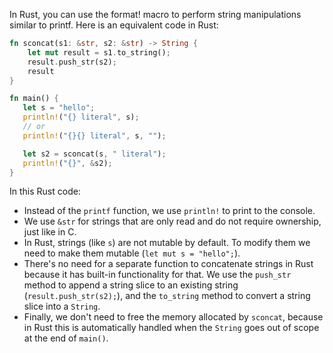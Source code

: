  In Rust, you can use the format! macro to perform string manipulations similar to printf. Here is an equivalent code in Rust:

```rust
fn sconcat(s1: &str, s2: &str) -> String {
    let mut result = s1.to_string();
    result.push_str(s2);
    result
}

fn main() {
   let s = "hello";
   println!("{} literal", s);
   // or 
   println!("{}{} literal", s, "");

   let s2 = sconcat(s, " literal");
   println!("{}", &s2);
}
```
In this Rust code:
- Instead of the `printf` function, we use `println!` to print to the console.
- We use `&str` for strings that are only read and do not require ownership, just like in C.
- In Rust, strings (like `s`) are not mutable by default. To modify them we need to make them mutable (`let mut s = "hello";`).
- There's no need for a separate function to concatenate strings in Rust because it has built-in functionality for that. We use the `push_str` method to append a string slice to an existing string (`result.push_str(s2);`), and the `to_string` method to convert a string slice into a `String`.
- Finally, we don't need to free the memory allocated by `sconcat`, because in Rust this is automatically handled when the `String` goes out of scope at the end of `main()`.
